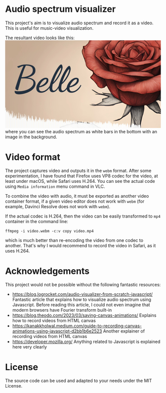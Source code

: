 # Audio spectrum visualizer

This project's aim is to visualize audio spectrum and record it as a video.
This is useful for music-video visualization.

The resultant video looks like this:
![](assets/example.jpg)
where you can see the audio spectrum as white
bars in the bottom with an image in the background.

# Video format

The project captures video and outputs it in the `webm` format. After some experimentation, I have
found that Firefox uses VP8 codec for the video,
at least under macOS, while Safari uses H.264.
You can see the actual code using `Media information` menu command in VLC.

To combine the video with audio, it must be exported as another video container
format, if a given video editor does not work with `webm`
(for example, Davinci Resolve does not work with `webm`).

If the actual codec is H.264, then the video can
be easily transformed to `mp4` container in the command line:

    ffmpeg -i video.webm -c:v copy video.mp4
    
which is much better than re-encoding the video from one codec to another.
That's why I would recommend to record the video in Safari, as it uses H.264.
    
# Acknowledgements

This project would not be possible without the
following fantastic resources:

- https://blog.logrocket.com/audio-visualizer-from-scratch-javascript/
  Fantastic article that explains how to visualize audio spectrum using Javascript.
  Before reading this article, I could not even imagine that modern browsers
  have Fourier transform built-in
- https://blog.theodo.com/2023/03/saving-canvas-animations/
  Explains how to record videos from HTML canvas
- https://kanakkholwal.medium.com/guide-to-recording-canvas-animations-using-javascript-d2bb1b6e2523
  Another explainer of recording videos from HTML canvas
- https://developer.mozilla.org/
  Anything related to Javascript is explained here very clearly
  
# License
The source code can be used and adapted to your needs under the MIT License.
